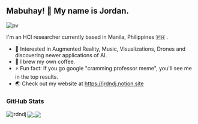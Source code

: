 ## Mabuhay! 👋 My name is Jordan. 

![pv](https://pageview.vercel.app/?github_user=jrdndj)

I'm an HCI researcher currently based in Manila, Philippines 🇵🇭 .

* 🔭 Interested in Augmented Reality, Music, Visualizations, Drones and discovering newer applications of AI. 
* 💬 I brew my own coffee. 
* ⚡ Fun fact: If you go google "cramming professor meme", you'll see me in the top results. 
* 🌏 Check out my website at https://jrdndj.notion.site

<!--
**jrdndj/jrdndj** is a ✨ _special_ ✨ repository because its `README.md` (this file) appears on your GitHub profile.

Here are some ideas to get you started:

- 🔭 I’m currently working on ...
- 🌱 I’m currently learning ...
- 👯 I’m looking to collaborate on ...
- 🤔 I’m looking for help with ...
- 💬 Ask me about ...
- 📫 How to reach me: ...
- 😄 Pronouns: ...
- ⚡ Fun fact: ...
-->

### GitHub Stats

<p><img align="left" src="https://github-readme-stats.vercel.app/api/top-langs?username=jrdndj&show_icons=true&theme=transparent&title_color=transparent&text_color=transparent&locale=en&layout=compact" alt="jrdndj" /></p>


<!---<a href="https://github.com/anuraghazra/github-readme-stats#gh-dark-mode-only">
  <img align="center" src="https://github-readme-stats.vercel.app/api/top-langs/?username=jrdndj&theme=dark#gh-dark-mode-only)" />
</a>
<a href="https://github.com/anuraghazra/github-readme-stats#gh-light-mode-only">
  <img align="center" src="https://github-readme-stats.vercel.app/api/top-langs/?username=jrdndj&theme=default#gh-light-mode-only)" />
</a>-->
<a href="https://github.com/anuraghazra/github-readme-stats#gh-dark-mode-only">
  <img align="center" src="https://github-readme-stats.vercel.app/api?username=jrdndj&count_private=true&show_icons=true&theme=transparent" />
</a>
<a href="https://github.com/anuraghazra/github-readme-stats#gh-light-mode-only">
  <img align="center" src="https://github-readme-stats.vercel.app/api?username=jrdndj&count_private=true&show_icons=true&theme=transparent" />
</a>




